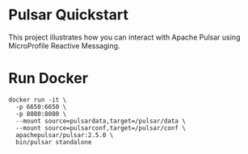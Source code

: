 Pulsar Quickstart
================

This project illustrates how you can interact with Apache Pulsar using MicroProfile Reactive Messaging.

Run Docker
================

    docker run -it \
      -p 6650:6650 \
      -p 8080:8080 \
      --mount source=pulsardata,target=/pulsar/data \
      --mount source=pulsarconf,target=/pulsar/conf \
      apachepulsar/pulsar:2.5.0 \
      bin/pulsar standalone


